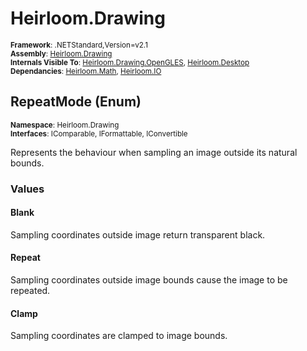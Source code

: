 # Heirloom.Drawing

<small>**Framework**: .NETStandard,Version=v2.1</small>  
<small>**Assembly**: [Heirloom.Drawing](../Heirloom.Drawing/Heirloom.Drawing.md)</small>  
<small>**Internals Visible To**: [Heirloom.Drawing.OpenGLES](../Heirloom.Drawing.OpenGLES/Heirloom.Drawing.OpenGLES.md), [Heirloom.Desktop](../Heirloom.Desktop/Heirloom.Desktop.md)</small>  
<small>**Dependancies**: [Heirloom.Math](../Heirloom.Math/Heirloom.Math.md), [Heirloom.IO](../Heirloom.IO/Heirloom.IO.md)</small>  

## RepeatMode (Enum)
<small>**Namespace**: Heirloom.Drawing</small>  
<small>**Interfaces**: IComparable, IFormattable, IConvertible</small>  

Represents the behaviour when sampling an image outside its natural bounds.

### Values

#### Blank
<member name="F:Heirloom.Drawing.RepeatMode.Blank">
  <summary>
            Sampling coordinates outside image return transparent black.
            </summary>
</member>

#### Repeat
<member name="F:Heirloom.Drawing.RepeatMode.Repeat">
  <summary>
            Sampling coordinates outside image bounds cause the image to be repeated.
            </summary>
</member>

#### Clamp
<member name="F:Heirloom.Drawing.RepeatMode.Clamp">
  <summary>
            Sampling coordinates are clamped to image bounds.
            </summary>
</member>

